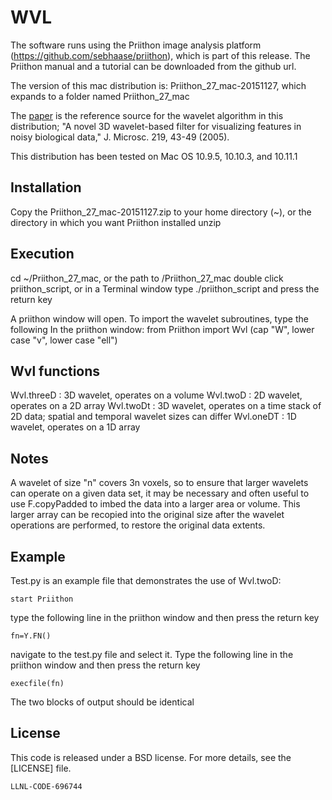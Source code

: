 # WVL

The software runs using the Priithon image analysis platform (https://github.com/sebhaase/priithon), which is part of this release.
The Priithon manual and a tutorial can be downloaded from the github url.

The version of this mac distribution is:
Priithon_27_mac-20151127, which expands to a folder named Priithon_27_mac

The [paper](jmicrosc.pdf) is the reference source for the wavelet algorithm in this distribution; "A novel 3D wavelet-based filter for visualizing features in noisy biological data," J. Microsc. 219, 43-49 (2005).

This distribution has been tested on Mac OS 10.9.5, 10.10.3, and 10.11.1


## Installation

Copy the Priithon_27_mac-20151127.zip to your home directory (~), or the directory in which you want Priithon installed
unzip

## Execution

cd ~/Priithon_27_mac, or the path to /Priithon_27_mac
double click priithon_script, or in a Terminal window type ./priithon_script and press the return key

A priithon window will open.
To import the wavelet subroutines, type the following In the priithon window:
from Priithon import Wvl  (cap "W", lower case "v", lower case "ell")


## Wvl functions

Wvl.threeD : 3D wavelet, operates on a volume
Wvl.twoD : 2D wavelet, operates on a 2D array
Wvl.twoDt : 3D wavelet, operates on a time stack of 2D data; spatial and temporal wavelet sizes can differ
Wvl.oneDT : 1D wavelet, operates on a 1D array


## Notes

A wavelet of size "n" covers 3n voxels, so to ensure that larger wavelets can operate on a given data set, it may be necessary and often useful to use F.copyPadded to imbed the data into a larger area or volume. This larger array can be recopied into the original size after the wavelet operations are performed, to restore the original data extents.

## Example

Test.py is an example file that demonstrates the use of Wvl.twoD:

    start Priithon

type the following line in the priithon window and then press the return key

    fn=Y.FN()

navigate to the test.py file and select it. Type the following line in the priithon window and then press the return key

    execfile(fn)

The two blocks of output should be identical

## License

This code is released under a BSD license. For more details, see the [LICENSE] file.

``LLNL-CODE-696744``
